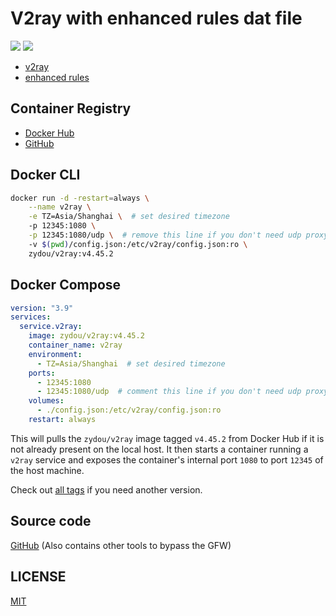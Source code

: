 # V2ray with enhanced rules dat file

![](https://img.shields.io/docker/stars/zydou/v2ray.svg) ![](https://img.shields.io/docker/pulls/zydou/v2ray.svg)

- [v2ray](https://github.com/v2fly/v2ray-core)
- [enhanced rules](https://github.com/Loyalsoldier/v2ray-rules-dat)

## Container Registry

- [Docker Hub](https://hub.docker.com/r/zydou/v2ray)
- [GitHub](https://github.com/users/zydou/packages/container/package/v2ray)

## Docker CLI

```bash
docker run -d -restart=always \
    --name v2ray \
    -e TZ=Asia/Shanghai \  # set desired timezone
    -p 12345:1080 \
    -p 12345:1080/udp \  # remove this line if you don't need udp proxy
    -v $(pwd)/config.json:/etc/v2ray/config.json:ro \
    zydou/v2ray:v4.45.2
```

## Docker Compose

```yml
version: "3.9"
services:
  service.v2ray:
    image: zydou/v2ray:v4.45.2
    container_name: v2ray
    environment:
      - TZ=Asia/Shanghai  # set desired timezone
    ports:
      - 12345:1080
      - 12345:1080/udp  # comment this line if you don't need udp proxy
    volumes:
      - ./config.json:/etc/v2ray/config.json:ro
    restart: always
```

This will pulls the `zydou/v2ray` image tagged `v4.45.2` from Docker Hub if it is not already present on the local host. It then starts a container running a `v2ray` service and exposes the container's internal port `1080` to port `12345` of the host machine.

Check out [all tags](https://hub.docker.com/r/zydou/v2ray/tags) if you need another version.

## Source code

[GitHub](https://github.com/zydou/gfw) (Also contains other tools to bypass the GFW)

## LICENSE

[MIT](https://github.com/zydou/gfw/LICENSE)
